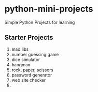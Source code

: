 # python-mini-projects
Simple Python Projects for learning

## Starter Projects
1. mad libs
2. number guessing game
3. dice simulator
4. hangman
5. rock, paper, scissors
6. password generator
7. web site checker
8. 

